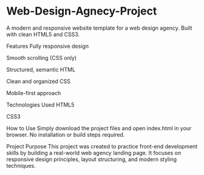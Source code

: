 # Web-Design-Agnecy-Project
A modern and responsive website template for a web design agency.
Built with clean HTML5 and CSS3.

Features
Fully responsive design

Smooth scrolling (CSS only)

Structured, semantic HTML

Clean and organized CSS

Mobile-first approach

Technologies Used
HTML5

CSS3

How to Use
Simply download the project files and open index.html in your browser.
No installation or build steps required.

Project Purpose
This project was created to practice front-end development skills by building a real-world web agency landing page.
It focuses on responsive design principles, layout structuring, and modern styling techniques.
